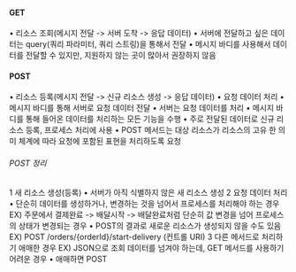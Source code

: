#### GET
• 리소스 조회(메시지 전달 -> 서버 도착 -> 응답 데이터)
• 서버에 전달하고 싶은 데이터는 query(쿼리 파라미터, 쿼리 스트링)을 통해서 전달
• 메시지 바디를 사용해서 데이터를 전달할 수 있지만, 지원하지 않는 곳이 많아서 권장하지 않음

#### POST
• 리소스 등록(메시지 전달 -> 신규 리소스 생성 -> 응답 데이터)
• 요청 데이터 처리
• 메시지 바디를 통해 서버로 요청 데이터 전달
• 서버는 요청 데이터를 처리
    •  메시지 바디를 통해 들어온 데이터를 처리하는 모든 기능을 수행
• 주로 전달된 데이터로 신규 리소스 등록, 프로세스 처리에 사용
• POST 메서드는 대상 리소스가 리소스의 고유 한 의미 체계에 따라 요청에 포함된 표현을 처리하도록 요청

###### POST 정리
1  새 리소스 생성(등록)
    • 서버가 아직 식별하지 않은 새 리소스 생성
2  요청 데이터 처리
    • 단순히 데이터를 생성하거나, 변경하는 것을 넘어서 프로세스를 처리해야 하는 경우
    EX) 주문에서 결제완료 -> 배달시작 -> 배달완료처럼 단순히 값 변경을 넘어 프로세스의 상태가 변경되는 경우
    • POST의 결과로 새로운 리소스가 생성되지 않을 수도 있음
    EX) POST /orders/{orderId}/start-delivery (컨트롤 URI)
3  다른 메서드로 처리하기 애매한 경우
    EX) JSON으로 조회 데이터를 넘겨야 하는데, GET 메서드를 사용하기 어려운 경우
    • 애매하면 POST  
